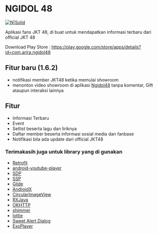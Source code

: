 # NGIDOL 48

[![N|Solid](https://www.gstatic.com/android/market_images/web/play_prism_hlock_2x.png)](https://play.google.com/store/apps/details?id=com.arira.ngidol48)

Aplikasi fans JKT 48, di buat untuk mendapatkan informasi terbaru dari official JKT 48

Download Play Store : https://play.google.com/store/apps/details?id=com.arira.ngidol48

## Fitur baru (1.6.2)
- notifikasi member JKT48 ketika memulai showroom
- menonton video showroom di aplikasi [Ngidol48](https://play.google.com/store/apps/details?id=com.arira.ngidol48) tanpa komentar, Gift ataupun interaksi lainnya

## Fitur
- Informasi Terbaru
- Event
- Setlist beserta lagu dan liriknya
- Daftar member beserta informasi sosial media dan fanbase
- Notifikasi bila ada update dari official JKT48


### Terimakasih juga untuk library yang di gunakan
- [Retrofit](https://github.com/square/retrofit)
- [android-youtube-player](https://github.com/PierfrancescoSoffritti/android-youtube-player)
- [SDP](https://github.com/intuit/sdp)
- [SSP](https://github.com/intuit/ssp)
- [Glide](https://github.com/bumptech/glide)
- [AndroidX](https://github.com/androidx/androidx)
- [CircularImageView](https://github.com/hdodenhof/CircleImageView)
- [RXJava](https://github.com/ReactiveX/RxJava)
- [OKHTTP](https://github.com/square/okhttp)
- [shimmer](https://github.com/facebook/shimmer-android)
- [lottie](https://github.com/airbnb/lottie-android)
- [Sweet Alert Dialog](https://github.com/Chimsy/SweetAlert)
- [ExoPlayer](https://github.com/google/ExoPlayer)
